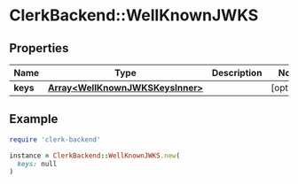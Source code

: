# ClerkBackend::WellKnownJWKS

## Properties

| Name | Type | Description | Notes |
| ---- | ---- | ----------- | ----- |
| **keys** | [**Array&lt;WellKnownJWKSKeysInner&gt;**](WellKnownJWKSKeysInner.md) |  | [optional] |

## Example

```ruby
require 'clerk-backend'

instance = ClerkBackend::WellKnownJWKS.new(
  keys: null
)
```

